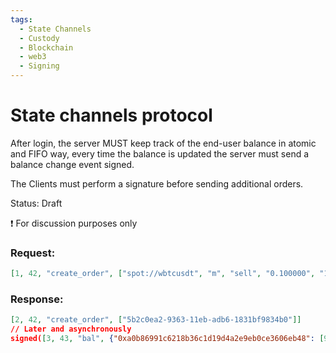 ```yaml
---
tags:
  - State Channels
  - Custody
  - Blockchain
  - web3
  - Signing
---
```


# State channels protocol

After login, the server MUST keep track of the end-user balance in atomic and FIFO way, every time the balance is updated the server must send a balance change event signed.

The Clients must perform a signature before sending additional orders.

Status: Draft

:exclamation: For discussion purposes only

### Request:

```json
[1, 42, "create_order", ["spot://wbtcusdt", "m", "sell", "0.100000", "1234567"]]
```

### Response:

```json
[2, 42, "create_order", ["5b2c0ea2-9363-11eb-adb6-1831bf9834b0"]]
// Later and asynchronously
signed([3, 43, "bal", {"0xa0b86991c6218b36c1d19d4a2e9eb0ce3606eb48": [900.00, 100.00]}])
```

